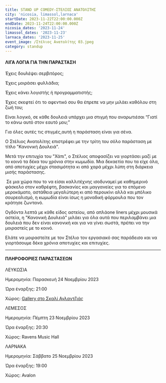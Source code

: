 ```yaml
---
title: STAND UP COMEDY-ΣΤΕΛΙΟΣ ΑΝΑΤΟΛΙΤΗΣ
city: 'nicosia, limassol,larnaca'
startDate: 2023-11-22T22:00:00.000Z
endDate: 2023-11-24T22:00:00.000Z
nicosia_dates: '2023-11-24'
limassol_dates: '2023-11-23'
larnaca_dates: '2023-11-25'
event_image: /Στέλιος Ανατολίτης 03.jpeg
category: standup
---
```


#### ΛΙΓΑ ΛΟΓΙΑ ΓΙΑ ΤΗΝ ΠΑΡΑΣΤΑΣΗ

Έχεις δουλέψει σερβιτόρος;

Έχεις μοιράσει φυλλάδια;

Έχεις κάνει λογιστής ή προγραμματιστής;

Έχεις σκεφτεί ότι το αφεντικό σου θα έπρεπε
να μην μιλάει καθόλου στη ζωή του;

Είναι λογικό, σε κάθε δουλειά υπάρχει μια στιγμή που αναρωτιέσαι “Γιατί το κάνω αυτό
στον εαυτό μου;”

Για όλες αυτές τις στιγμές,αυτή η παράσταση είναι για σένα.

Ο Στέλιος Ανατολίτης επιστρέφει με την τρίτη του σόλο παράσταση με τίτλο "Κανονική Δουλειά". 

Μετά την επιτυχία του "Χάπι", ο Στέλιος αποφασίζει να γιορτάσει μαζί με το κοινό τα δέκα του χρόνια στην κωμωδία. Μια δεκαετία που τα είχε όλα, από αποτυχίες μέχρι στασιμότητα κι από
χαρά μέχρι λύπη στη διάρκεια μισής παράστασης.

 Σε μια χώρα που το να είσαι καλλιτέχνης ισοδυναμεί με καθημερινό φάσκελο στον καθρέφτη, βασκανίες και μαγγανείες για το επόμενο μεροκάματο, αστάθεια μεγαλύτερη κι από περουκίνι αλλά και μπόλικο σουρεαλισμό, η κωμωδία είναι ίσως η μοναδική φόρμουλα που τον κράτησε ζωντανό.

Ογδόντα λεπτά με κάθε είδος αστείου, από απλάone liners μέχρι μουσικά αστεία, η "Κανονική Δουλειά" μιλάει για όλα αυτά που περιλαμβάνει μια δουλειά που δεν είναι κανονική και για να γίνει σωστά, πρέπει να την μοιραστείς με το κοινό.

Ελάτε να μοιραστείτε με τον Στέλιο τον εργασιακό σας παράδεισο και να γιορτάσουμε δέκα χρόνια αποτυχίες και επιτυχίες.

***

#### ΠΛΗΡΟΦΟΡΙΕΣ ΠΑΡΑΣΤΑΣΕΩΝ

ΛΕΥΚΩΣΙΑ

Ημερομηνία: Παρασκευή 24 Νοεμβρίου 2023 

Ώρα έναρξης: 21:00

Χώρος: [Gallery στο Σκαλί Αγλαντζιάς](https://www.google.com/maps/place/%CE%A3%CE%BA%CE%B1%CE%BB%CE%AF+%CE%91%CE%B3%CE%BB%CE%B1%CE%BD%CF%84%CE%B6%CE%B9%CE%AC,+Michael+Karaoli,+Aglantzia+2108,+Cyprus/@35.1530233,33.3962247,17z/data=!3m1!4b1!4m6!3m5!1s0x14de1780d2723227:0xa7c61340014f8c92!8m2!3d35.1529494!4d33.3988837!16s%2Fg%2F11b8tchwkx?entry=ttu)

ΛΕΜΕΣΟΣ

Ημερομηνία:  Πέμπτη 23 Νοεμβρίου 2023 

Ώρα έναρξης: 20:30

Χώρος: Ravens Music Hall

ΛΑΡΝΑΚΑ

Ημερομηνία:  Σάββατο 25 Νοεμβρίου 2023 

Ώρα έναρξης: 19:00

Χώρος: Avalon
